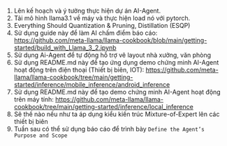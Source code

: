 1. Lên kế hoạch và ý tưởng thực hiện dự án AI-Agent.
2. Tải mô hình llama3.1 về máy và thực hiện load nó với pytorch.
3. Everything Should Quantization & Pruning, Distillation (ESQP) 
4. Sử dụng guide này để làm AI chấm điểm báo cáo: https://github.com/meta-llama/llama-cookbook/blob/main/getting-started/build_with_Llama_3_2.ipynb
5. Sử dụng Ai-Agent để tự động hỗ trợ vẽ layout nhà xưởng, văn phòng
6. Sử dụng README.md này để tạo ứng dụng demo chứng minh AI-Agent hoạt động trên điện thoại (Thiết bị biên, IOT): https://github.com/meta-llama/llama-cookbook/tree/main/getting-started/inference/mobile_inference/android_inference
7. Sử dụng README.md này để tạo demo chứng minh AI-Agent hoạt động trên máy tính: https://github.com/meta-llama/llama-cookbook/tree/main/getting-started/inference/local_inference
8. Sẽ thế nào nếu như ta áp dụng kiểu kiến trúc Mixture-of-Expert lên các thiết bị biên
9. Tuần sau có thể sử dụng báo cáo để trình bày `Define the Agent’s Purpose and Scope`

